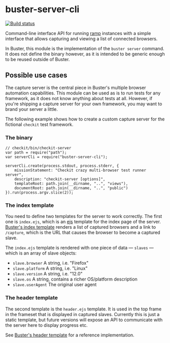 # buster-server-cli #

[![Build status](https://secure.travis-ci.org/busterjs/buster-server-cli.png?branch=master)](http://travis-ci.org/busterjs/buster-server-cli)

Command-line interface API for running [ramp](https://github.com/busterjs/ramp/)
instances with a simple interface that allows capturing and viewing a list of
connected browsers.

In Buster, this module is the implementation of the `buster server` command. It
does not define the binary however, as it is intended to be generic enough to be
reused outside of Buster.

## Possible use cases ##

The capture server is the central piece in Buster's multiple browser automation
capabilities. This module can be used as is to run tests for any framework, as
it does not know anything about tests at all. However, if you're shipping a
capture server for your own framework, you may want to brand your server a
little.

The following example shows how to create a custom capture server for the
fictional `checkit` test framework.

### The binary ###

    // checkit/bin/checkit-server
    var path = require("path");
    var serverCli = require("buster-server-cli");

    serverCli.create(process.stdout, process.stderr, {
        missionStatement: "Checkit crazy multi-browser test runner server",
        description: "checkit-server [options]",
        templateRoot: path.join(__dirname, "..", "views"),
        documentRoot: path.join(__dirname, "..", "public")
    }).run(process.argv.slice(2));

### The index template ###

You need to define two templates for the server to work correctly. The first one
is `index.ejs`, which is an [ejs](http://embeddedjs.com/) template for the
index page of the server. [Buster's index template](https://github.com/busterjs/buster-server-cli/blob/master/views/index.ejs)
renders a list of captured browsers and a link to `/capture`, which is the
URL that causes the browser to become a captured slave.

The `index.ejs` template is rendered with one piece of data — `slaves` — which
is an array of slave objects:

* `slave.browser` A string, i.e. "Firefox"
* `slave.platform` A string, i.e. "Linux"
* `slave.version` A string, i.e. "12.0"
* `slave.os` A string, contains a richer OS/platform description
* `slave.userAgent` The original user agent

### The header template ###

The second template is the `header.ejs` template. It is used in the top frame
in the frameset that is displayed in captured slaves. Currently this is just
a static template, but future versions will expose an API to communicate with
the server here to display progress etc.

See [Buster's header template](https://github.com/busterjs/buster-server-cli/blob/master/views/header.ejs)
for a reference implementation.
